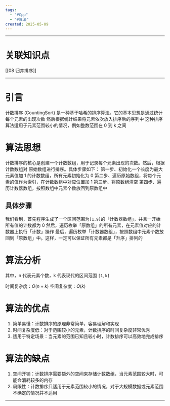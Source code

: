 ```yaml
---
tags:
  - "#Cpp"
  - "#算法"
created: 2025-05-09
---
```


---
# 关联知识点

[[08 归并排序]]

---
# 引言

计数排序 (CountingSort) 是一种基于哈希的排序算法。它的基本思想是通过统计每个元素的出现次数
然后根据统计结果将元素依次放入排序后的序列中
这种排序算法适用于元素范围较小的情况，例如整数范围在 0 到 k 之间
# 算法思想

计数排序的核心是创建一个计数数组，用于记录每个元素出现的次数。然后，根据计数数组对
原始数组进行排序。具体步骤如下：
第一步、初始化一个长度为最大元素值加 1 的计数数组，所有元素初始化为 0
第二步、遍历原始数组，将每个元素的值作为索引，在计数数组中对应位置加 1
第三步、将原数组清空
第四步、遍历计数器数组，按照数组中元素个数放回到原数组中
## 具体步骤

我们看到，首先程序生成了一个区间范围为`[1,9]`的「计数器数组」，并且一开始所有值的计数都为 0
然后，遍历枚举「原数组」的所有元素，在元素值对应的计数器上执行「计数」操作
最后，遍历枚举「计数器数组」，按照数组中元素个数放回到「原数组」中。这样，一定可以保证所有元素都是「升序」排列的
# 算法分析

其中，n 代表元素个数，k 代表现代的区间范围 `[1,k]`

时间复杂度：$O(n + k)$
空间复杂度：$O(k)$
# 算法的优点

1. 简单易懂：计数排序的原理非常简单，容易理解和实现
2. 时间复杂度低：对于范围较小的元素，计数排序的时间复杂度非常优秀
3. 适用于特定场景：当元素的范围已知且较小时，计数排序可以高效地完成排序
# 算法的缺点

1. 空间开销：计数排序需要额外的空间来存储计数数组，当元素范围较大时，可能会消耗较多的内存
2. 局限性：计数排序只适用于元素范围较小的情况，对于大规模数据或元素范围不确定的情况并不适用


---
